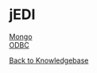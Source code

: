 # jEDI

[Mongo](./mongodb/README.md)  
[ODBC](./odbc/README.md)  

[Back to Knowledgebase](./../README.md)